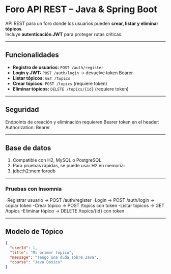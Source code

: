 # Foro API REST – Java & Spring Boot

API REST para un foro donde los usuarios pueden **crear, listar y eliminar tópicos**.  
Incluye **autenticación JWT** para proteger rutas críticas.

---

## Funcionalidades

- **Registro de usuarios:** `POST /auth/register`  
- **Login y JWT:** `POST /auth/login` → devuelve token Bearer  
- **Listar tópicos:** `GET /topics`  
- **Crear tópicos:** `POST /topics` (requiere token)  
- **Eliminar tópicos:** `DELETE /topics/{id}` (requiere token)  

---
## Seguridad
Endpoints de creación y eliminación requieren Bearer token en el header:
Authorization: Bearer <JWT>

---
## Base de datos

1. Compatible con H2, MySQL o PostgreSQL.
2. Para pruebas rápidas, se puede usar H2 en memoria:
3. jdbc:h2:mem:forodb
   
---

### Pruebas con Insomnia
-Registrar usuario → POST /auth/register
-Login → POST /auth/login → copiar token
-Crear tópico → POST /topics con token
-Listar tópicos → GET /topics
-Eliminar tópico → DELETE /topics/{id} con token

---


## Modelo de Tópico
```json
{
  "userId": 1,
  "title": "Mi primer tópico",
  "message": "Tengo una duda sobre Java",
  "course": "Java Básico"
}


